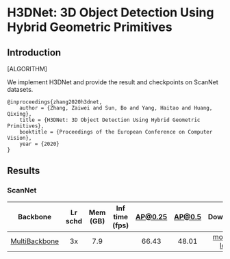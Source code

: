 # H3DNet: 3D Object Detection Using Hybrid Geometric Primitives

## Introduction

[ALGORITHM]

We implement H3DNet and provide the result and checkpoints on ScanNet datasets.

```
@inproceedings{zhang2020h3dnet,
    author = {Zhang, Zaiwei and Sun, Bo and Yang, Haitao and Huang, Qixing},
    title = {H3DNet: 3D Object Detection Using Hybrid Geometric Primitives},
    booktitle = {Proceedings of the European Conference on Computer Vision},
    year = {2020}
}
```

## Results

### ScanNet

|  Backbone   | Lr schd | Mem (GB) | Inf time (fps) | AP@0.25 |AP@0.5| Download |
| :---------: | :-----: | :------: | :------------: | :----: |:----: | :------: |
|    [MultiBackbone](./h3dnet_3x8_scannet-3d-18class.py)     |  3x    |7.9||66.43|48.01|[model](https://download.openmmlab.com/mmdetection3d/v0.1.0_models/h3dnet/h3dnet_scannet-3d-18class/h3dnet_scannet-3d-18class_20200830_000136-02e36246.pth) &#124; [log](https://download.openmmlab.com/mmdetection3d/v0.1.0_models/h3dnet/h3dnet_scannet-3d-18class/h3dnet_scannet-3d-18class_20200830_000136.log.json) |
